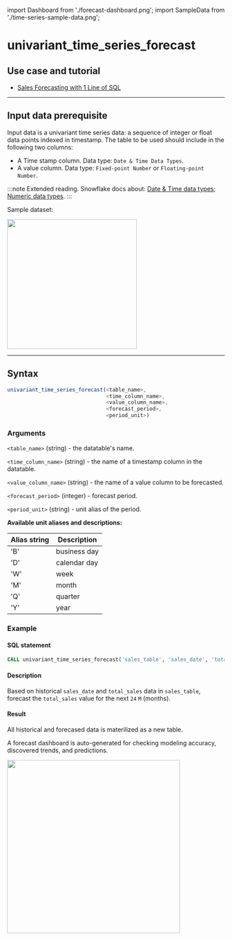 import Dashboard from './forecast-dashboard.png';
import SampleData from './time-series-sample-data.png';

# univariant_time_series_forecast

## Use case and tutorial
- [Sales Forecasting with 1 Line of SQL](../../tutorials/sales-forecasting-inside-snowflake.md)

---

## Input data prerequisite
Input data is a univariant time series data: a sequence of integer or float data points indexed in timestamp. The table to be used should include in the following two columns: 
- A Time stamp column. Data type: `Date & Time Data Types`. 
- A value column. Data type: `Fixed-point Number` or `Floating-point Number`. 

:::note
Extended reading. Snowflake docs about:
[Date & Time data types](https://docs.snowflake.com/en/sql-reference/data-types-numeric.html); 
[Numeric data types](https://docs.snowflake.com/en/sql-reference/data-types-numeric.html).
:::

Sample dataset:

<img src={SampleData} width="300"/>

---
## Syntax
```javascript
univariant_time_series_forecast(<table_name>, 
                                <time_column_name>, 
                                <value_column_name>, 
                                <forecast_period>,
                                <period_unit>)
```

### Arguments

`<table_name>` (string) - the datatable's name.

`<time_column_name>` (string) - the name of a timestamp column in the datatable.

`<value_column_name>` (string) - the name of a value column to be forecasted.

`<forecast_period>` (integer) - forecast period.

`<period_unit>` (string) - unit alias of the period. 

**Available unit aliases and descriptions:**

| Alias string  | Description       |
| ------------- | ------------- |
| 'B'  | business day |
| 'D'  | calendar day |
| 'W'  | week |
| 'M'  | month |
| 'Q'  | quarter |
| 'Y'  | year |


### Example

#### SQL statement
```sql
CALL univariant_time_series_forecast('sales_table', 'sales_date', 'total_sales', 24, 'M');
```

#### Description

Based on historical `sales_date` and `total_sales` data in `sales_table`, forecast the `total_sales` value for the next `24` `M` (months).

#### Result

All historical and forecased data is materilized as a new table. 

A forecast dashboard is auto-generated for checking modeling accuracy, discovered trends, and predictions.

<img src={Dashboard} width="400"/>